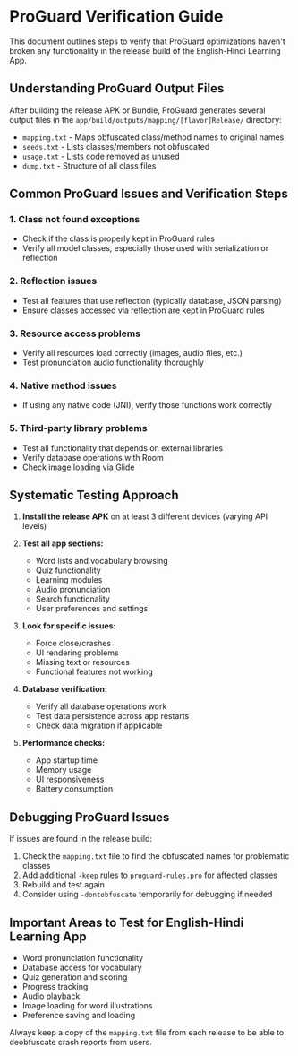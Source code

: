 # ProGuard Verification Guide

This document outlines steps to verify that ProGuard optimizations haven't broken any functionality in the release build of the English-Hindi Learning App.

## Understanding ProGuard Output Files

After building the release APK or Bundle, ProGuard generates several output files in the `app/build/outputs/mapping/[flavor]Release/` directory:

- `mapping.txt` - Maps obfuscated class/method names to original names
- `seeds.txt` - Lists classes/members not obfuscated
- `usage.txt` - Lists code removed as unused
- `dump.txt` - Structure of all class files

## Common ProGuard Issues and Verification Steps

### 1. Class not found exceptions
- Check if the class is properly kept in ProGuard rules
- Verify all model classes, especially those used with serialization or reflection

### 2. Reflection issues
- Test all features that use reflection (typically database, JSON parsing)
- Ensure classes accessed via reflection are kept in ProGuard rules

### 3. Resource access problems
- Verify all resources load correctly (images, audio files, etc.)
- Test pronunciation audio functionality thoroughly

### 4. Native method issues
- If using any native code (JNI), verify those functions work correctly

### 5. Third-party library problems
- Test all functionality that depends on external libraries
- Verify database operations with Room
- Check image loading via Glide

## Systematic Testing Approach

1. **Install the release APK** on at least 3 different devices (varying API levels)

2. **Test all app sections:**
   - Word lists and vocabulary browsing
   - Quiz functionality
   - Learning modules
   - Audio pronunciation
   - Search functionality
   - User preferences and settings

3. **Look for specific issues:**
   - Force close/crashes
   - UI rendering problems
   - Missing text or resources
   - Functional features not working

4. **Database verification:**
   - Verify all database operations work
   - Test data persistence across app restarts
   - Check data migration if applicable

5. **Performance checks:**
   - App startup time
   - Memory usage
   - UI responsiveness
   - Battery consumption

## Debugging ProGuard Issues

If issues are found in the release build:

1. Check the `mapping.txt` file to find the obfuscated names for problematic classes
2. Add additional `-keep` rules to `proguard-rules.pro` for affected classes
3. Rebuild and test again
4. Consider using `-dontobfuscate` temporarily for debugging if needed

## Important Areas to Test for English-Hindi Learning App

- Word pronunciation functionality
- Database access for vocabulary
- Quiz generation and scoring
- Progress tracking
- Audio playback
- Image loading for word illustrations
- Preference saving and loading

Always keep a copy of the `mapping.txt` file from each release to be able to deobfuscate crash reports from users.